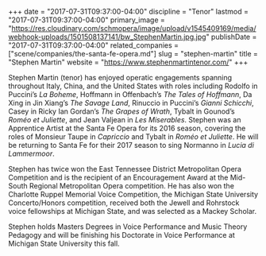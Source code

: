 +++
date = "2017-07-31T09:37:00-04:00"
discipline = "Tenor"
lastmod = "2017-07-31T09:37:00-04:00"
primary_image = "https://res.cloudinary.com/schmopera/image/upload/v1545409169/media/webhook-uploads/1501508137141/bw_StephenMartin.jpg.jpg"
publishDate = "2017-07-31T09:37:00-04:00"
related_companies = ["scene/companies/the-santa-fe-opera.md"]
slug = "stephen-martin"
title = "Stephen Martin"
website = "https://www.stephenmartintenor.com/"
+++

Stephen Martin (tenor) has enjoyed operatic engagements spanning throughout Italy, China, and the United States with roles including Rodolfo in Puccini’s *La Boheme*, Hoffmann in Offenbach’s *The Tales of Hoffmann*, Da Xing in Jin Xiang’s *The Savage Land*, Rinuccio in Puccini’s *Gianni Schicchi*, Casey in Ricky Ian Gordan’s *The Grapes of Wrath*, Tybalt in Gounod’s *Roméo et Juliette*, and Jean Valjean in *Les Miserables*. Stephen was an Apprentice Artist at the Santa Fe Opera for its 2016 season, covering the roles of Monsieur Taupe in *Capriccio* and Tybalt in *Roméo et Juliette*. He will be returning to Santa Fe for their 2017 season to sing Normanno in *Lucia di Lammermoor*.
 
Stephen has twice won the East Tennessee District Metropolitan Opera Competition and is the recipient of an Encouragement Award at the Mid-South Regional Metropolitan Opera competition. He has also won the Charlotte Ruppel Memorial Voice Competition, the Michigan State University Concerto/Honors competition, received both the Jewell and Rohrstock voice fellowships at Michigan State, and was selected as a Mackey Scholar.
 
Stephen holds Masters Degrees in Voice Performance and Music Theory Pedagogy and will be finishing his Doctorate in Voice Performance at Michigan State University this fall.

